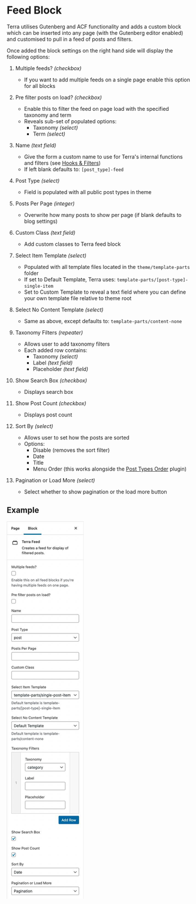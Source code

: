 # Feed Block

Terra utilises Gutenberg and ACF functionality and adds a custom block which can be inserted into any page (with the Gutenberg editor enabled) and customised to pull in a feed of posts and filters.

Once added the block settings on the right hand side will display the following options:

1. Multiple feeds? _(checkbox)_
	- If you want to add multiple feeds on a single page enable this option for all blocks

2. Pre filter posts on load? _(checkbox)_
	- Enable this to filter the feed on page load with the specified taxonomy and term
	- Reveals sub-set of populated options:
		* Taxonomy _(select)_
		* Term _(select)_

3. Name _(text field)_
	- Give the form a custom name to use for Terra's internal functions and filters (see [Hooks & Filters](HOOKS-FILTERS.md))
	- If left blank defaults to: `[post_type]-feed`

4. Post Type _(select)_
	- Field is populated with all public post types in theme

5. Posts Per Page _(integer)_
	- Overwrite how many posts to show per page (if blank defaults to blog settings)

6. Custom Class _(text field)_
	- Add custom classes to Terra feed block

7. Select Item Template _(select)_
	- Populated with all template files located in the `theme/template-parts` folder
	- If set to Default Template, Terra uses: `template-parts/[post-type]-single-item`
	- Set to Custom Template to reveal a text field where you can define your own template file relative to theme root

8. Select No Content Template _(select)_
	- Same as above, except defaults to: `template-parts/content-none`

9. Taxonomy Filters _(repeater)_
	- Allows user to add taxonomy filters
	- Each added row contains:
		* Taxonomy _(select)_
		* Label _(text field)_
		* Placeholder _(text field)_

10. Show Search Box _(checkbox)_
	- Displays search box

11. Show Post Count _(checkbox)_
	- Displays post count

12. Sort By _(select)_
	- Allows user to set how the posts are sorted
	- Options:
		* Disable (removes the sort filter)
		* Date
		* Title
		* Menu Order (this works alongside the [Post Types Order](https://en-gb.wordpress.org/plugins/post-types-order/) plugin)

13. Pagination or Load More _(select)_
	- Select whether to show pagination or the load more button


## Example

![Feed block settings](images/feed-block-settings.jpg)
